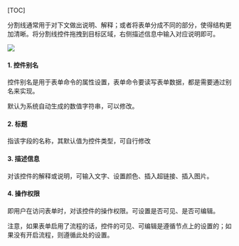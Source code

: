 
[TOC]

分割线通常用于对下文做出说明、解释；或者将表单分成不同的部分，使得结构更加清晰。将分割线控件拖拽到目标区域，右侧描述信息中输入对应说明即可。

![](http://docfiles.baibaoyun.com/FnHraNfiEMr_YRrIGVrXOQ4mR9Cr)


#### 1. 控件别名
控件别名是用于表单命令的属性设置，表单命令要读写表单数据，都是需要通过别名来实现。

默认为系统自动生成的数值字符串，可以修改。

#### 2. 标题
指该字段的名称，其默认值为控件类型，可自行修改

#### 3. 描述信息
对该控件的解释或说明，可输入文字、设置颜色、插入超链接、插入图片。

#### 4. 操作权限
即用户在访问表单时，对该控件的操作权限。可设置是否可见、是否可编辑。

注意，如果表单启用了流程的话，控件的可见、可编辑是遵循节点上的设置的；如果没有开启流程，则遵循此处的设置。








